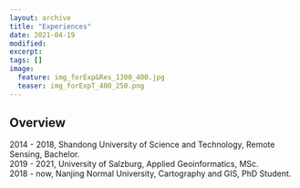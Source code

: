 ```yaml
---
layout: archive
title: "Experiences"
date: 2021-04-19
modified:
excerpt: 
tags: []
image:
  feature: img_forExp&Res_1300_400.jpg
  teaser: img_forExpT_400_250.png
---
```


## Overview

2014 - 2018, Shandong University of Science and Technology, Remote Sensing, Bachelor.  
2019 - 2021, University of Salzburg, Applied Geoinformatics, MSc.  
2018 - now, Nanjing Normal University, Cartography and GIS, PhD Student.  



